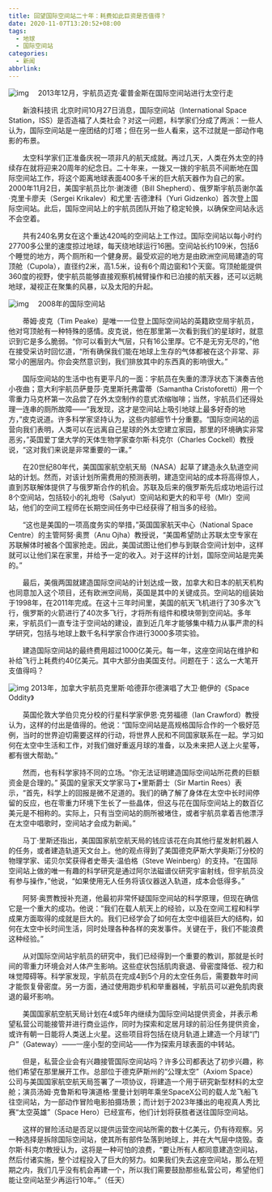 ```yaml
---
title: 回望国际空间站二十年：耗费如此巨资是否值得？
date: 2020-11-07T13:20:52+08:00
tags:
  - 地球
  - 国际空间站
categories:
  - 新闻
abbrlink:
---
```


![img](https://cdn.jsdelivr.net/gh/yakeing/Documentation@main/Hexo/images/24e2-kcaeqzx3017320.jpg)
　2013年12月，宇航员迈克·霍普金斯在国际空间站进行太空行走

　　新浪科技讯 北京时间10月27日消息，国际空间站（International Space Station，ISS）是否造福了人类社会？对这一问题，科学家们分成了两派：一些人认为，国际空间站是一座团结的灯塔；但在另一些人看来，这不过就是一部动作电影的布景。

　　太空科学家们正准备庆祝一项非凡的航天成就。再过几天，人类在外太空的持续存在就将迎来20周年的纪念日。二十年来，一拨又一拨的宇航员不间断地在国际空间站工作，将这个距离地球表面400多千米的巨大航天器作为自己的家。2000年11月2日，美国宇航员比尔·谢泼德（Bill Shepherd）、俄罗斯宇航员谢尔盖·克里卡廖夫（Sergei Krikalev）和尤里·吉德津科（Yuri Gidzenko）首次登上国际空间站。此后，国际空间站上的宇航员团队开始了稳定轮换，以确保空间站永远不会空着。

　　共有240名男女在这个重达420吨的空间站上工作过。国际空间站以每小时约27700多公里的速度掠过地球，每天绕地球运行16圈。空间站长约109米，包括6个睡觉的地方，两个厕所和一个健身房。最受欢迎的地方是由欧洲空间局建造的穹顶舱（Cupola），直径约2米，高1.5米，设有6个周边窗和1个天窗。穹顶舱能提供360度的视野，使宇航员能够直接观察机械臂操作和已泊接的航天器，还可以远眺地球，凝视正在聚集的风暴，以及太阳的升起。

![img](https://cdn.jsdelivr.net/gh/yakeing/Documentation@main/Hexo/images/75ce-kcaeqzx3016978.jpg)
　2008年的国际空间站

　　蒂姆·皮克（Tim Peake）是唯一一位登上国际空间站的英籍欧空局宇航员，他对穹顶舱有一种特殊的感情。皮克说，他在那里第一次看到我们的星球时，就意识到它是多么脆弱。“你可以看到大气层，只有16公里厚。它不是无穷无尽的，”他在接受采访时回忆道，“所有确保我们能在地球上生存的气体都被在这个非常、非常小的圈层内。你会突然意识到，我们排放其中的东西真的影响很大。”

　　国际空间站的生活中也有更平凡的一面：宇航员在失重的漂浮状态下演奏吉他小夜曲；意大利宇航员萨曼莎·克里斯托弗雷蒂（Samantha Cristoforetti）用一个零重力马克杯第一次品尝了在外太空制作的意式浓缩咖啡；当然，宇航员们还得处理一连串的厕所故障——“我发现，这才是空间站上吸引地球上最多好奇的地方，”皮克说道。许多科学家坚持认为，这些内部细节十分重要。“国际空间站的运营向我们表明，人类可以在远离自己星球的外太空建立家园，那里的环境确实非常恶劣，”英国爱丁堡大学的天体生物学家查尔斯·科克尔（Charles Cockell）教授说，“这对我们来说是非常重要的一课。”

　　在20世纪80年代，美国国家航空航天局（NASA）起草了建造永久轨道空间站的计划。然而，对该计划所需费用的预测表明，建造空间站的成本将高得惊人，直到苏联解体提供了与俄罗斯合作的机会。苏联及后来的俄罗斯先后成功地运行过8个空间站，包括较小的礼炮号（Salyut）空间站和更大的和平号（MIr）空间站，他们的空间工程师在长期空间任务中已经获得了相当多的经验。

　　“这也是美国的一项高度务实的举措，”英国国家航天中心（National Space Centre）的主管阿努·奥贾（Anu Ojha）教授说，“美国希望防止苏联太空专家在苏联解体时被各个国家抢走。因此，美国试图让他们参与到联合空间计划中，这样就可以让他们呆在家里，并给予一定的收入。对于这样的计划，国际空间站是完美的。”

　　最后，美俄两国就建造国际空间站的计划达成一致，加拿大和日本的航天机构也同意加入这个项目，还有欧洲空间局，英国是其中的关键成员。空间站的组装始于1998年，在2011年完成。在这十三年时间里，美国的航天飞机进行了30多次飞行，俄罗斯的火箭进行了40次多飞行，才将所有组件和模块带到空间站。多年来，宇航员们一直专注于空间站的建设，直到近几年才能够集中精力从事严肃的科学研究，包括与地球上数千名科学家合作进行3000多项实验。

　　建造国际空间站的最终费用超过1000亿美元。每一年，这座空间站在维护和补给飞行上耗费约40亿美元。其中大部分由美国支付。问题在于：这么一大笔开支值得吗？

![img](https://cdn.jsdelivr.net/gh/yakeing/Documentation@main/Hexo/images/9021-kcaeqzx3028194.jpg)
2013年，加拿大宇航员克里斯·哈德菲尔德演唱了大卫·鲍伊的《Space Oddity》

　　英国伦敦大学伯贝克分校的行星科学家伊恩·克劳福德（Ian Crawford）教授认为，这样的付出是值得的。他说：“国际空间站是高规格国际合作的一个极好范例，当时的世界迫切需要这样的行动，将世界人民和不同国家联系在一起。学习如何在太空中生活和工作，对我们做好重返月球的准备，以及未来把人送上火星等，都有很大帮助。”

　　然而，也有科学家持不同的立场。“你无法证明建造国际空间站所花费的巨额资金是合理的。” 英国的皇家天文学家马丁•里斯爵士（Sir Martin Rees）表示，“首先，科学上的回报是微不足道的。我们的确了解了身体在太空中长时间停留的反应，也在零重力环境下生长了一些晶体，但这与花在国际空间站上的数百亿美元是不相称的。实际上，只有当空间站的厕所被堵住，或者宇航员拿着吉他漂浮在太空中唱歌时，空间站才会成为新闻。”

　　马丁·里斯还指出，美国国家航空航天局的钱应该花在向其他行星发射机器人的任务，或者建造轨道天文台上。他的观点得到了美国德克萨斯大学奥斯汀分校的物理学家、诺贝尔奖获得者史蒂夫·温伯格（Steve Weinberg）的支持。“在国际空间站上做的唯一有趣的科学研究是通过阿尔法磁谱仪研究宇宙射线，但宇航员没有参与操作，”他说，“如果使用无人任务将该仪器送入轨道，成本会低得多。”

　　阿努·奥贾教授补充道，他最初非常怀疑国际空间站的科学原理，但现在确信它是一个重大的成功。他说：“我们在载人航天上的经验，以及在空间工程和科学成果方面取得的成就是巨大的。我们已经学会了如何在太空中组装巨大的结构，如何在太空中长时间生活，同时处理各种各样的突发事件。关键在于，我们不能浪费这种经验。”

　　从对国际空间站宇航员的研究中，我们已经得到一个重要的教训，那就是长时间的零重力环境会对人体产生影响。这些症状包括肌肉衰退、骨密度降低、视力和味觉障碍等。科学家发现，宇航员在完成4到5个月的太空任务后，需要数年时间才能恢复骨密度。另一方面，通过使用跑步机和举重器械，宇航员可以避免肌肉衰退的最坏影响。

　　美国国家航空航天局计划在4或5年内继续为国际空间站提供资金，并表示希望私营公司能接管并进行商业运作，同时为探索和定居月球的前沿任务提供资金，或许有朝一日能将人类送上火星。这些项目将包括在绕月轨道上建造一个月球“门户”（Gateway）——一座小型的空间站——作为探索月球表面的中转站。

　　但是，私营企业会有兴趣接管国际空间站吗？许多公司都表达了初步兴趣，称他们希望在那里展开工作。总部位于德克萨斯州的“公理太空”（Axiom Space）公司与美国国家航空航天局签署了一项协议，将建造一个用于研究新型材料的太空舱；演员汤姆·克鲁斯和导演道格·里曼计划明年乘坐SpaceX公司的载人龙飞船飞往空间站，为一部动作冒险电影拍摄场景；而计划于2023年播出的电视真人秀比赛“太空英雄”（Space Hero）已经宣布，他们计划将获胜者送往国际空间站。

　　这样的冒险活动是否足以提供运营空间站所需的数十亿美元，仍有待观察。另一种选择是拆除国际空间站，使其所有部件坠落到地球上，并在大气层中烧毁。查尔斯·科克尔教授认为，这将是一种可怕的浪费，“要让所有人都同意建造空间站，然后付诸实施，整个过程投入了巨大的努力。如果我们失去这座空间站，那么在短期之内，我们几乎没有机会再建一个，所以我们需要鼓励那些私营公司，希望他们能让空间站至少再运行10年。”（任天）